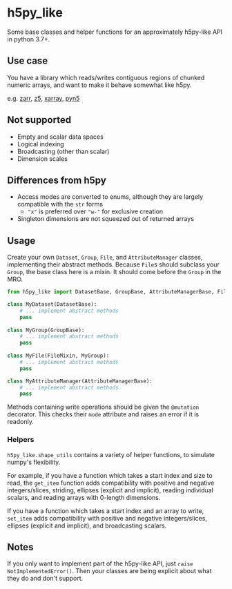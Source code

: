 # h5py_like

Some base classes and helper functions for an approximately h5py-like API in python 3.7+.

## Use case

You have a library which reads/writes contiguous regions of chunked numeric arrays,
 and want to make it behave somewhat like h5py.
 
e.g.
[zarr](https://github.com/zarr-developers/zarr), 
[z5](https://github.com/constantinpape/z5), 
[xarray](http://xarray.pydata.org/en/stable/),
[pyn5](https://github.com/pattonw/rust-pyn5)

## Not supported

- Empty and scalar data spaces
- Logical indexing
- Broadcasting (other than scalar)
- Dimension scales

## Differences from h5py

- Access modes are converted to enums, although they are largely compatible with the `str` forms
  - `"x"` is preferred over `"w-"` for exclusive creation
- Singleton dimensions are not squeezed out of returned arrays

## Usage

Create your own `Dataset`, `Group`, `File`, and `AttributeManager` classes, 
implementing their abstract methods.
Because `File`s should subclass your `Group`, the base class here is a mixin.
It should come before the `Group` in the MRO.

```python
from h5py_like import DatasetBase, GroupBase, AttributeManagerBase, FileMixin

class MyDataset(DatasetBase):
    # ... implement abstract methods
    pass
    
class MyGroup(GroupBase):
    # ... implement abstract methods
    pass
    
class MyFile(FileMixin, MyGroup):
    # ... implement abstract methods
    pass

class MyAttributeManager(AttributeManagerBase):
    # ... implement abstract methods
    pass

```

Methods containing write operations should be given the `@mutation` decorator.
This checks their `mode` attribute and raises an error if it is readonly.

### Helpers

`h5py_like.shape_utils` contains a variety of helper functions,
to simulate numpy's flexibility.

For example, if you have a function which takes a start index and size to read,
the `get_item` function adds compatibility with positive and negative
integers/slices, striding, ellipses (explicit and implicit), reading individual scalars,
and reading arrays with 0-length dimensions.

If you have a function which takes a start index and an array to write, 
`set_item` adds compatibility with positive and negative
integers/slices, ellipses (explicit and implicit), and broadcasting scalars.

## Notes

If you only want to implement part of the h5py-like API, just `raise NotImplementedError()`.
Then your classes are being explicit about what they do and don't support. 
